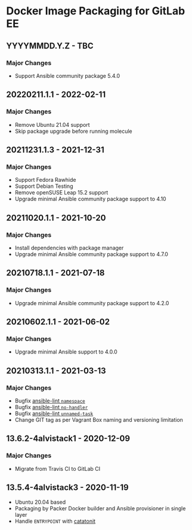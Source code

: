 # Docker Image Packaging for GitLab EE

## YYYYMMDD.Y.Z - TBC

### Major Changes

  - Support Ansible community package 5.4.0

## 20220211.1.1 - 2022-02-11

### Major Changes

  - Remove Ubuntu 21.04 support
  - Skip package upgrade before running molecule

## 20211231.1.3 - 2021-12-31

### Major Changes

  - Support Fedora Rawhide
  - Support Debian Testing
  - Remove openSUSE Leap 15.2 support
  - Upgrade minimal Ansible community package support to 4.10

## 20211020.1.1 - 2021-10-20

### Major Changes

  - Install dependencies with package manager
  - Upgrade minimal Ansible community package support to 4.7.0

## 20210718.1.1 - 2021-07-18

### Major Changes

  - Upgrade minimal Ansible community package support to 4.2.0

## 20210602.1.1 - 2021-06-02

### Major Changes

  - Upgrade minimal Ansible support to 4.0.0

## 20210313.1.1 - 2021-03-13

### Major Changes

  - Bugfix [ansible-lint `namespace`](https://github.com/ansible-community/ansible-lint/pull/1451)
  - Bugfix [ansible-lint `no-handler`](https://github.com/ansible-community/ansible-lint/pull/1402)
  - Bugfix [ansible-lint `unnamed-task`](https://github.com/ansible-community/ansible-lint/pull/1413)
  - Change GIT tag as per Vagrant Box naming and versioning limitation

## 13.6.2-4alvistack1 - 2020-12-09

### Major Changes

  - Migrate from Travis CI to GitLab CI

## 13.5.4-4alvistack3 - 2020-11-19

  - Ubuntu 20.04 based
  - Packaging by Packer Docker builder and Ansible provisioner in single layer
  - Handle `ENTRYPOINT` with [catatonit](https://github.com/openSUSE/catatonit)
